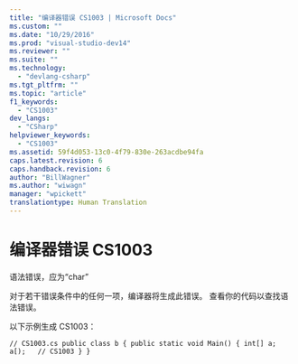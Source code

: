 ```yaml
---
title: "编译器错误 CS1003 | Microsoft Docs"
ms.custom: ""
ms.date: "10/29/2016"
ms.prod: "visual-studio-dev14"
ms.reviewer: ""
ms.suite: ""
ms.technology: 
  - "devlang-csharp"
ms.tgt_pltfrm: ""
ms.topic: "article"
f1_keywords: 
  - "CS1003"
dev_langs: 
  - "CSharp"
helpviewer_keywords: 
  - "CS1003"
ms.assetid: 59f4d053-13c0-4f79-830e-263acdbe94fa
caps.latest.revision: 6
caps.handback.revision: 6
author: "BillWagner"
ms.author: "wiwagn"
manager: "wpickett"
translationtype: Human Translation
---
```

# 编译器错误 CS1003
语法错误，应为“char”  
  
 对于若干错误条件中的任何一项，编译器将生成此错误。 查看你的代码以查找语法错误。  
  
 以下示例生成 CS1003：  
  
```  
// CS1003.cs public class b { public static void Main() { int[] a; a[);   // CS1003 } }  
```